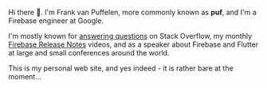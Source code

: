 Hi there 👋. I'm Frank van Puffelen, more commonly known as **puf**, and I'm a Firebase engineer at Google.

I'm mostly known for [answering questions](https://stackoverflow.com/users/209103) on Stack Overflow, my monthly [Firebase Release Notes](https://www.youtube.com/playlist?list=PLl-K7zZEsYLm9G2M1W5ztrDvMv-CiFzLM) videos, and as a speaker about Firebase and Flutter at large and small conferences around the world.

This is my personal web site, and yes indeed - it is rather bare at the moment...